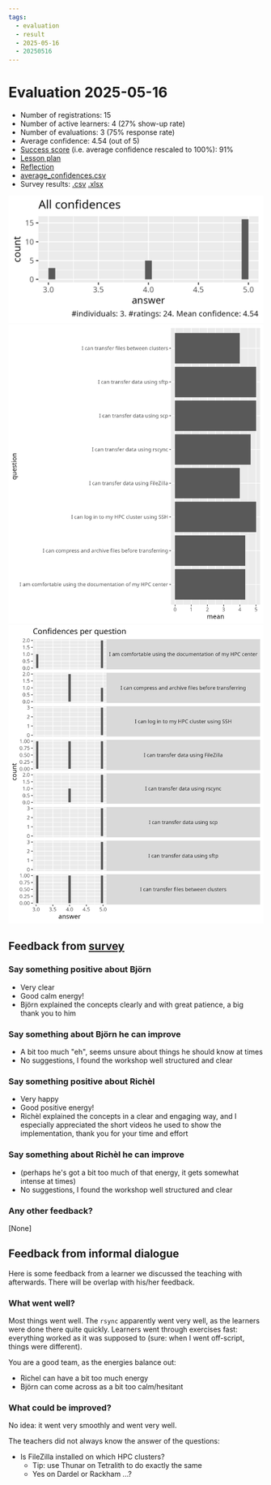 ```yaml
---
tags:
  - evaluation
  - result
  - 2025-05-16
  - 20250516
---
```


# Evaluation 2025-05-16

- Number of registrations: 15
- Number of active learners: 4 (27% show-up rate)
- Number of evaluations: 3 (75% response rate)
- Average confidence: 4.54 (out of 5)
- [Success score](success_score) (i.e. average confidence rescaled to 100%): 91%
- [Lesson plan](../../lesson_plans/20250516/README.md)
- [Reflection](../../reflections/20250516/README.md)
- [average_confidences.csv](average_confidences.csv)
- Survey results: [.csv](survey.csv) [.xlsx](survey.xlsx)

![All confidences](all_confidences.png)
![Average confidence per question](average_confidences_per_question.png)
![Confidences per question](confidences_per_question.png)

## Feedback from [survey](survey.csv)

### Say something positive about Björn

- Very clear
- Good calm energy!
- Björn explained the concepts clearly and with great patience,
  a big thank you to him

### Say something about Björn he can improve

- A bit too much "eh", seems unsure about things he should know at times
- No suggestions, I found the workshop well structured and clear

### Say something positive about Richèl

- Very happy
- Good positive energy!
- Richèl explained the concepts in a clear and engaging way,
  and I especially appreciated the short videos he used
  to show the implementation, thank you for your time and effort

### Say something about Richèl he can improve

- (perhaps he's got a bit too much of that energy,
  it gets somewhat intense at times)
- No suggestions, I found the workshop well structured and clear


### Any other feedback?

[None]


## Feedback from informal dialogue

Here is some feedback from a learner we discussed the teaching with afterwards.
There will be overlap with his/her feedback.

### What went well?

Most things went well. The `rsync` apparently went very well,
as the learners were done there quite quickly.
Learners went through exercises fast: everything worked
as it was supposed to (sure: when I went off-script, things
were different).

You are a good team, as the energies balance out:

- Richel can have a bit too much energy
- Björn can come across as a bit too calm/hesitant

### What could be improved?

No idea: it went very smoothly and went very well.

The teachers did not always know the answer of the questions:

- Is FileZilla installed on which HPC clusters?
    - Tip: use Thunar on Tetralith to do exactly the same
    - Yes on Dardel or Rackham ...?

